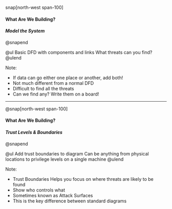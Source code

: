 snap[north-west span-100]
#### What Are We Building?
#### *Model the System*
@snapend

@ul
Basic DFD with components and links
What threats can you find?
@ulend

Note:
- If data can go either one place or another, add both!
- Not much different from a normal DFD
- Difficult to find all the threats
- Can we find any? Write them on a board!

---
@snap[north-west span-100]
#### What Are We Building?
#### *Trust Levels & Boundaries*
@snapend

@ul
Add trust boundaries to diagram
Can be anything from physical locations to privilege levels on a single machine
@ulend

Note:
- Trust Boundaries Helps you focus on where threats are likely to be found
- Show who controls what
- Sometimes known as Attack Surfaces
- This is the key difference between standard diagrams